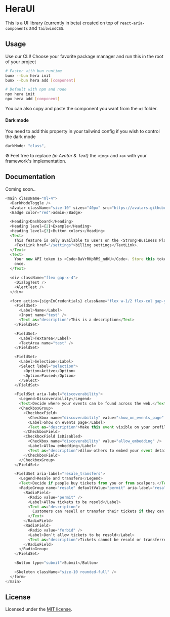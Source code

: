 # HeraUI

This is a UI library (currently in beta) created on top of `react-aria-components` and `TailwindCSS`.

## Usage

Use our CLI! Choose your favorite package manager and run this in the root of your project
```sh
# Faster with bun runtime
bunx --bun hera init
bunx --bun hera add [component]

# Default with npm and node
npx hera init
npx hera add [component]
```

You can also copy and paste the component you want from the `ui` folder.

#### Dark mode

You need to add this property in your tailwind config if you wish to control the dark mode

```js
darkMode: "class",
```

⚙️ Feel free to replace _(in Avatar & Text)_ the `<img>` and `<a>` with your framework's implementation.

## Documentation

Coming soon..

```js
<main className="ml-4">
  <DarkModeToggle />
  <Avatar className="size-10" sizes="40px" src="https://avatars.githubusercontent.com/u/10660468?v=4" />
  <Badge color="red">admin</Badge>

  <Heading>Dashboard</Heading>
  <Heading level={2}>Example</Heading>
  <Heading level={3}>Button colors</Heading>
  <Text>
    This feature is only available to users on the <Strong>Business Plan</Strong>. To upgrade your plan, visit your{" "}
    <TextLink href="/settings">billing settings</TextLink>.
  </Text>
  <Text>
    Your new API token is <Code>BaVrRKpRMS_ndKU</Code>. Store this token somewhere safe as it will only be displayed
    once.
  </Text>

  <div className="flex gap-x-4">
    <DialogTest />
    <AlertTest />
  </div>

  <form action={signInCredentials} className="flex w-1/2 flex-col gap-y-3">
    <FieldSet>
      <Label>Name</Label>
      <Input name="test" />
      <Text as="description">This is a description</Text>
    </FieldSet>

    <FieldSet>
      <Label>Textarea</Label>
      <TextArea name="test" />
    </FieldSet>

    <FieldSet>
      <Label>Selection</Label>
      <Select label="selection">
        <Option>Active</Option>
        <Option>Paused</Option>
      </Select>
    </FieldSet>

    <FieldSet aria-label="discoverability">
      <Legend>Discoverability</Legend>
      <Text>Decide where your events can be found across the web.</Text>
      <CheckboxGroup>
        <CheckboxField>
          <Checkbox name="discoverability" value="show_on_events_page" />
          <Label>Show on events page</Label>
          <Text as="description">Make this event visible on your profile.</Text>
        </CheckboxField>
        <CheckboxField isDisabled>
          <Checkbox name="discoverability" value="allow_embedding" />
          <Label>Allow embedding</Label>
          <Text as="description">Allow others to embed your event details on their own site.</Text>
        </CheckboxField>
      </CheckboxGroup>
    </FieldSet>

    <FieldSet aria-label="resale_transfers">
      <Legend>Resale and transfers</Legend>
      <Text>Decide if people buy tickets from you or from scalpers.</Text>
      <RadioGroup name="resale" defaultValue="permit" aria-label="resale">
        <RadioField>
          <Radio value="permit" />
          <Label>Allow tickets to be resold</Label>
          <Text as="description">
            Customers can resell or transfer their tickets if they can’t make it to the event.
          </Text>
        </RadioField>
        <RadioField>
          <Radio value="forbid" />
          <Label>Don’t allow tickets to be resold</Label>
          <Text as="description">Tickets cannot be resold or transferred to another person.</Text>
        </RadioField>
      </RadioGroup>
    </FieldSet>

    <Button type="submit">Submit</Button>

    <Skeleton className="size-10 rounded-full" />
  </form>
</main>
```

## License

Licensed under the [MIT license](https://github.com/Sawangg/heraUI/blob/main/LICENSE).
